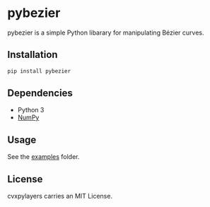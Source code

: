# pybezier

pybezier is a simple Python libarary for manipulating Bézier curves.

## Installation

```bash
pip install pybezier
```

## Dependencies

* Python 3
* [NumPy](https://pypi.org/project/numpy/)

## Usage

See the [examples](https://github.com/TobiaMarcucci/pybezier/tree/main/examples) folder.


## License

cvxpylayers carries an MIT License.
